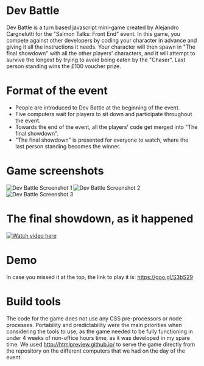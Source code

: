 Dev Battle
====================

Dev Battle is a turn based javascript mini-game created by Alejandro Cargnelutti for the "Salmon Talks: Front End" event. In this game, you compete against other developers by coding your character in advance and giving it all the instructions it needs. Your character will then spawn in "The final showdown" with all the other players' characters, and it will attempt to survive the longest by trying to avoid being eaten by the "Chaser". Last person standing wins the £100 voucher prize.

Format of the event
====================

- People are introduced to Dev Battle at the beginning of the event.
- Five computers wait for players to sit down and participate throughout the event.
- Towards the end of the event, all the players' code get merged into "The final showdown".
- "The final showdown" is presented for everyone to watch, where the last person standing becomes the winner.

Game screenshots
====================
![Dev Battle Screenshot 1](https://i.imgur.com/O8oVChq.png "Dev Battle Screenshot 1")
![Dev Battle Screenshot 2](https://i.imgur.com/jePA0GU.png "Dev Battle Screenshot 2")
![Dev Battle Screenshot 3](https://i.imgur.com/zcyG79M.png "Dev Battle Screenshot 3")

The final showdown, as it happened
====================
[![Watch video here](https://i9.ytimg.com/vi/YP5VqY9DmgI/mq2.jpg?sqp=CJDR4d4F&rs=AOn4CLCO9541bmRxePijzBsKa88EJzOShw)](https://www.youtube.com/watch?v=YP5VqY9DmgI)

Demo
====================
In case you missed it at the top, the link to play it is: https://goo.gl/S3bS29

Build tools
====================
The code for the game does not use any CSS pre-processors or node processes. Portability and predictability were the main priorities when considering the tools to use, as the game needed to be fully functioning in under 4 weeks of non-office hours time, as it was developed in my spare time. We used http://htmlpreview.github.io/ to serve the game directly from the repository on the different computers that we had on the day of the event.
